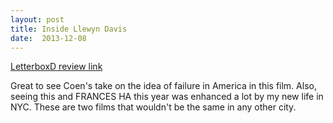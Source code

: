 ```yaml
---
layout: post
title: Inside Llewyn Davis 
date:  2013-12-08 
---
```

 
[LetterboxD review link](http://letterboxd.com/samarthbhaskar/film/inside-llewyn-davis/)

 Great to see Coen's take on the idea of failure in America in this film. Also, seeing this and FRANCES HA this year was enhanced a lot by my new life in NYC. These are two films that wouldn't be the same in any other city. 
